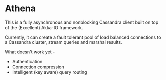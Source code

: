 # Athena

This is a fully asynchronous and nonblocking Cassandra client built on top of the (Excellent) Akka-IO framework.

Currently, it can create a fault tolerant pool of load balanced connections to a Cassandra cluster, stream queries and marshal results.

What doesn't work yet -

* Authentication
* Connection compression
* Intelligent (key aware) query routing



